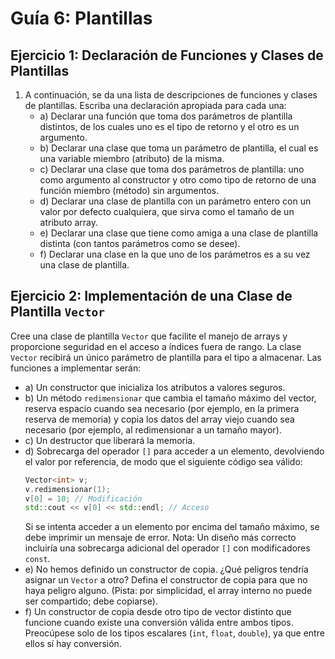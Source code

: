 # Guía 6: Plantillas

## Ejercicio 1: Declaración de Funciones y Clases de Plantillas

1. A continuación, se da una lista de descripciones de funciones y clases de plantillas. Escriba una declaración apropiada para cada una:
   - a) Declarar una función que toma dos parámetros de plantilla distintos, de los cuales uno es el tipo de retorno y el otro es un argumento.
   - b) Declarar una clase que toma un parámetro de plantilla, el cual es una variable miembro (atributo) de la misma.
   - c) Declarar una clase que toma dos parámetros de plantilla: uno como argumento al constructor y otro como tipo de retorno de una función miembro (método) sin argumentos.
   - d) Declarar una clase de plantilla con un parámetro entero con un valor por defecto cualquiera, que sirva como el tamaño de un atributo array.
   - e) Declarar una clase que tiene como amiga a una clase de plantilla distinta (con tantos parámetros como se desee).
   - f) Declarar una clase en la que uno de los parámetros es a su vez una clase de plantilla.

## Ejercicio 2: Implementación de una Clase de Plantilla `Vector`

Cree una clase de plantilla `Vector` que facilite el manejo de arrays y proporcione seguridad en el acceso a índices fuera de rango. La clase `Vector` recibirá un único parámetro de plantilla para el tipo a almacenar. Las funciones a implementar serán:

   - a) Un constructor que inicializa los atributos a valores seguros.
   - b) Un método `redimensionar` que cambia el tamaño máximo del vector, reserva espacio cuando sea necesario (por ejemplo, en la primera reserva de memoria) y copia los datos del array viejo cuando sea necesario (por ejemplo, al redimensionar a un tamaño mayor).
   - c) Un destructor que liberará la memoria.
   - d) Sobrecarga del operador `[]` para acceder a un elemento, devolviendo el valor por referencia, de modo que el siguiente código sea válido:
     ```cpp
     Vector<int> v;
     v.redimensionar(1); 
     v[0] = 10; // Modificación 
     std::cout << v[0] << std::endl; // Acceso
     ```
     Si se intenta acceder a un elemento por encima del tamaño máximo, se debe imprimir un mensaje de error. Nota: Un diseño más correcto incluiría una sobrecarga adicional del operador `[]` con modificadores `const`.
   - e) No hemos definido un constructor de copia. ¿Qué peligros tendría asignar un `Vector` a otro? Defina el constructor de copia para que no haya peligro alguno. (Pista: por simplicidad, el array interno no puede ser compartido; debe copiarse).
   - f) Un constructor de copia desde otro tipo de vector distinto que funcione cuando existe una conversión válida entre ambos tipos. Preocúpese solo de los tipos escalares (`int`, `float`, `double`), ya que entre ellos sí hay conversión.
